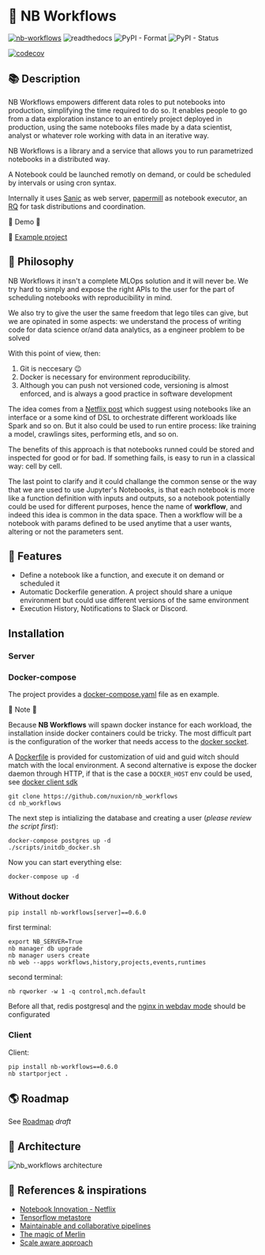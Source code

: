 # :rocket: NB Workflows

[![nb-workflows](https://github.com/nuxion/nb_workflows/actions/workflows/main.yaml/badge.svg)](https://github.com/nuxion/nb_workflows/actions/workflows/main.yaml)
![readthedocs](https://readthedocs.org/projects/nb_workflows/badge/?version=latest)
![PyPI - Format](https://img.shields.io/pypi/format/nb_workflows)
![PyPI - Status](https://img.shields.io/pypi/status/nb_workflows)

[![codecov](https://codecov.io/gh/nuxion/nb_workflows/branch/main/graph/badge.svg?token=F025Y1BF9U)](https://codecov.io/gh/nuxion/nb_workflows)


## :books: Description 

NB Workflows empowers different data roles to put notebooks into production, simplifying the time required to do so. It enables people to go from a data exploration instance to an entirely project deployed in production, using the same notebooks files made by a data scientist, analyst or whatever role working with data in an iterative way.

NB Workflows is a library and a service that allows you to run parametrized notebooks in a distributed way.  

A Notebook could be launched remotly on demand, or could be scheduled by intervals or using cron syntax.

Internally it uses [Sanic](https://sanicframework.org) as web server, [papermill](https://papermill.readthedocs.io/en/latest/) as notebook executor, an [RQ](https://python-rq.org/)
for task distributions and coordination. 

:tada: Demo :tada: 

:floppy_disk: [Example project](
https://github.com/nuxion/nbwf-demo2)


## :telescope: Philosophy

NB Workflows it insn't a complete MLOps solution and it will never be. 
We try hard to simply and expose the right APIs to the user for the part of scheduling notebooks with reproducibility in mind.

We also try to give the user the same freedom that lego tiles can give, but we are opinated in some aspects: we understand the process of writing code for data science or/and data analytics, as a engineer problem to be solved 

With this point of view, then: 

1) Git is neccesary :wink:
2) Docker is necessary for environment reproducibility. 
3) Although you can push not versioned code,  versioning is almost enforced, and is always a good practice in software development

The idea comes from a [Netflix post](https://netflixtechblog.com/notebook-innovation-591ee3221233) which suggest using notebooks like an interface or a some kind of DSL to orchestrate different workloads like Spark and so on. But it also could be used to run entire process: like training a model, crawlings sites, performing etls, and so on. 

The benefits of this approach is that notebooks runned could be stored and inspected for good or for bad. If something fails, is easy to run in a classical way: cell by cell. 

The last point to clarify and it could challange the common sense or the way that we are used to use Jupyter's Notebooks, is that each notebook is more like a function definition with inputs and outputs, so a notebook potentially could be used for different purposes, hence the name of **workflow**, and indeed this idea is common in the data space. Then a workflow will be a notebook with params defined to be used anytime that a user wants, altering or not the parameters sent. 


## :nut_and_bolt: Features

- Define a notebook like a function, and execute it on demand or scheduled it
- Automatic Dockerfile generation. A project should share a unique environment but could use different versions of the same environment
- Execution History, Notifications to Slack or Discord.


## Installation

### Server

### Docker-compose

The project provides a [docker-compose.yaml](./docker-compose.yaml) file as en example. 

:construction: Note :construction:

Because **NB Workflows** will spawn docker instance for each workload, the installation inside docker containers could be tricky. 
The most difficult part is the configuration of the worker that needs access to the [docker socket](https://docs.docker.com/engine/reference/commandline/dockerd/#daemon-socket-option).

A [Dockerfile](./Dockerfile) is provided for customization of uid and guid witch should match with the local environment. A second alternative is expose the docker daemon through HTTP, if that is the case a `DOCKER_HOST` env could be used, see [docker client sdk](https://docker-py.readthedocs.io/en/stable/client.html)


```
git clone https://github.com/nuxion/nb_workflows
cd nb_workflows
```

The next step is intializing the database and creating a user (*please review the script first*):

```
docker-compose postgres up -d 
./scripts/initdb_docker.sh
```
Now you can start everything else:
```
docker-compose up -d 
```

### Without docker

```
pip install nb-workflows[server]==0.6.0
```

first terminal:

```
export NB_SERVER=True
nb manager db upgrade
nb manager users create
nb web --apps workflows,history,projects,events,runtimes
```

second terminal:

```
nb rqworker -w 1 -q control,mch.default
```

Before all that, redis postgresql and the [nginx in webdav mode](./fileserver.conf) should be configurated

### Client

Client: 

```
pip install nb-workflows==0.6.0
nb startporject .
```


## :earth_americas: Roadmap

See [Roadmap](/ROADMAP.md) *draft*

## :post_office: Architecture

![nb_workflows architecture](/docs/platform-workflows.jpg)


## :bookmark_tabs: References & inspirations
- [Notebook Innovation - Netflix](https://netflixtechblog.com/notebook-innovation-591ee3221233)
- [Tensorflow metastore](https://www.tensorflow.org/tfx/guide/mlmd)
- [Maintainable and collaborative pipelines](https://blog.jupyter.org/ploomber-maintainable-and-collaborative-pipelines-in-jupyter-acb3ad2101a7)
- [The magic of Merlin](https://shopify.engineering/merlin-shopify-machine-learning-platform)
- [Scale aware approach](https://queue.acm.org/detail.cfm?id=3025012)


